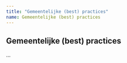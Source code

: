 ```yaml
---
title: "Gemeentelijke (best) practices"
name: Gemeentelijke (best) practices
---
```

## Gemeentelijke (best) practices
...


